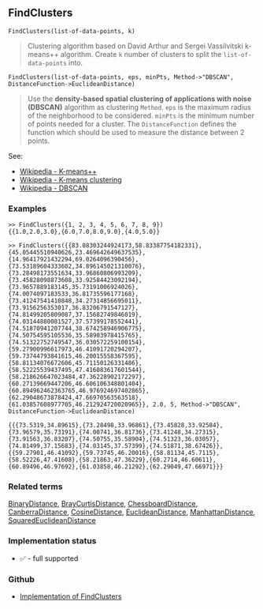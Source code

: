 ## FindClusters

```
FindClusters(list-of-data-points, k)
```
 
> Clustering algorithm based on David Arthur and Sergei Vassilvitski k-means++ algorithm. Create `k` number of clusters to split the `list-of-data-points` into.

```
FindClusters(list-of-data-points, eps, minPts, Method->"DBSCAN", DistanceFunction->EuclideanDistance)
```

> Use the **density-based spatial clustering of applications with noise (DBSCAN)** algorithm as clustering `Method`. `eps` is the maximum radius of the neighborhood to be considered. `minPts` is the minimum number of points needed for a cluster. The `DistanceFunction` defines the function which should be used to measure the distance between 2 points.
   
See:  
* [Wikipedia - K-means++](https://en.wikipedia.org/wiki/K-means%2B%2B)
* [Wikipedia - K-means clustering](https://en.wikipedia.org/wiki/K-means_clustering) 
* [Wikipedia - DBSCAN](https://en.wikipedia.org/wiki/DBSCAN)
 
### Examples

```
>> FindClusters({1, 2, 3, 4, 5, 6, 7, 8, 9}) 
{{1.0,2.0,3.0},{6.0,7.0,8.0,9.0},{4.0,5.0}}

>> FindClusters({{83.08303244924173,58.83387754182331},{45.05445510940626,23.469642649637535},{14.96417921432294,69.0264096390456},{73.53189604333602,34.896145021310076},{73.28498173551634,33.96860806993209},{73.45828098873608,33.92584423092194},{73.9657889183145,35.73191006924026},{74.0074097183533,36.81735596177168},{73.41247541410848,34.27314856695011},{73.9156256353017,36.83206791547127},{74.81499205809087,37.15682749846019},{74.03144880081527,37.57399178552441},{74.51870941207744,38.674258946906775},{74.50754595105536,35.58903978415765},{74.51322752749547,36.030572259100154},{59.27900996617973,46.41091720294207},{59.73744793841615,46.20015558367595},{58.81134076672606,45.71150126331486},{58.52225539437495,47.416083617601544},{58.218626647023484,47.36228902172297},{60.27139669447206,46.606106348801404},{60.894962462363765,46.976924697402865},{62.29048673878424,47.66970563563518},{61.03857608977705,46.212924720020965}}, 2.0, 5, Method->"DBSCAN", DistanceFunction->EuclideanDistance)

{{{73.5319,34.89615},{73.28498,33.96861},{73.45828,33.92584},{73.96579,35.73191},{74.00741,36.81736},{73.41248,34.27315},{73.91563,36.83207},{74.50755,35.58904},{74.51323,36.03057},{74.81499,37.15683},{74.03145,37.57399},{74.51871,38.67426}},{{59.27901,46.41092},{59.73745,46.20016},{58.81134,45.7115},{58.52226,47.41608},{58.21863,47.36229},{60.2714,46.60611},{60.89496,46.97692},{61.03858,46.21292},{62.29049,47.66971}}}
```

### Related terms 
[BinaryDistance](BinaryDistance.md), [BrayCurtisDistance](BrayCurtisDistance.md), [ChessboardDistance](ChessboardDistance.md), [CanberraDistance](CanberraDistance.md), [CosineDistance](CosineDistance.md), [EuclideanDistance](EuclideanDistance.md), [ManhattanDistance](ManhattanDistance.md), [SquaredEuclideanDistance](SquaredEuclideanDistance.md)






### Implementation status

* &#x2705; - full supported

### Github

* [Implementation of FindClusters](https://github.com/axkr/symja_android_library/blob/master/symja_android_library/matheclipse-core/src/main/java/org/matheclipse/core/builtin/ClusteringFunctions.java#L441) 
